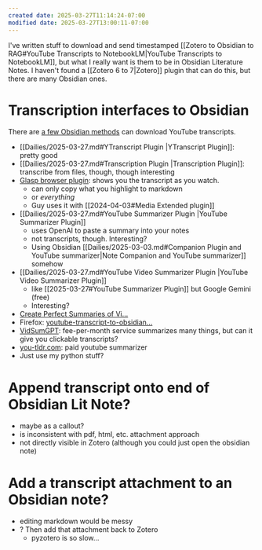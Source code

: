 ```yaml
---
created date: 2025-03-27T11:14:24-07:00
modified date: 2025-03-27T13:00:11-07:00
---
```

I've written stuff to download and send timestamped [[Zotero to Obsidian to RAG#YouTube Transcripts to NotebookLM|YouTube Transcripts to NotebookLM]], but what I really want is them to be in Obsidian Literature Notes.  I haven't found a [[Zotero 6 to 7|Zotero]] plugin that can do this, but there are many Obsidian ones. 
# Transcription interfaces to Obsidian
There are [a few Obsidian methods](https://www.perplexity.ai/search/is-there-an-obsidian-plugin-th-DAp4uTevSx6NOF8DuMegZQ?0=d#0) can download YouTube transcripts.

- [[Dailies/2025-03-27.md#YTranscript Plugin |YTranscript Plugin]]: pretty good
- [[Dailies/2025-03-27.md#Transcription Plugin |Transcription Plugin]]: transcribe from files, though, though interesting
- [Glasp browser plugin](https://forum.obsidian.md/t/how-to-import-youtube-videos-transcripts-no-need-to-write-down-while-watching/44459): shows you the transcript as you watch.  
	- can only copy what you highlight to markdown
	- or *everything*
	- Guy uses it with [[2024-04-03#Media Extended plugin]]
- [[Dailies/2025-03-27.md#YouTube Summarizer Plugin |YouTube Summarizer Plugin]]
	- uses OpenAI to paste a summary into your notes
	- not transcripts, though.  Interesting?
	- Using Obsidian [[Dailies/2025-03-03.md#Companion Plugin and YouTube summarizer|Note Companion and YouTube summarizer]] somehow
- [[Dailies/2025-03-27.md#YouTube Video Summarizer Plugin |YouTube Video Summarizer Plugin]]
	- like [[2025-03-27#YouTube Summarizer Plugin]] but Google Gemini (free)
	- Interesting?
- [Create Perfect Summaries of Vi...](https://forum.obsidian.md/t/create-perfect-summaries-of-video-transcripts-with-ai-for-free/96851)
- Firefox: [youtube-transcript-to-obsidian...](https://addons.mozilla.org/en-US/firefox/addon/youtube-transcript-to-obsidian/)
- [VidSumGPT](https://forum.obsidian.md/t/how-to-import-youtube-videos-transcripts-no-need-to-write-down-while-watching/44459): fee-per-month service summarizes many things, but can it give you clickable transcripts?
- [you-tldr.com](http://you-tldr.com/): paid youtube summarizer
- Just use my python stuff?
# Append transcript onto end of Obsidian Lit Note?
- maybe as a callout?
- is inconsistent with pdf, html, etc. attachment approach
- not directly visible in Zotero (although you could just open the obsidian note)
# Add a transcript attachment to an Obsidian note?
- editing markdown would be messy
- ? Then add that attachment back to Zotero
	- pyzotero is so slow...

